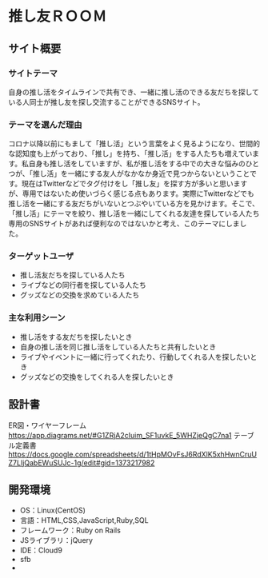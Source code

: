 # 推し友ＲＯＯＭ

## サイト概要
### サイトテーマ
自身の推し活をタイムラインで共有でき、一緒に推し活のできる友だちを探している人同士が推し友を探し交流することができるSNSサイト。

### テーマを選んだ理由
コロナ以降以前にもまして「推し活」という言葉をよく見るようになり、世間的な認知度も上がっており、「推し」を持ち、「推し活」をする人たちも増えています。私自身も推し活をしていますが、私が推し活をする中での大きな悩みのひとつが、「推し活」を一緒にする友人がなかなか身近で見つからないということです。現在はTwitterなどでタグ付けをし「推し友」を探す方が多いと思いますが、専用ではないため使いづらく感じる点もあります。実際にTwitterなどでも推し活を一緒にする友だちがいないとつぶやいている方を見かけます。そこで、「推し活」にテーマを絞り、推し活を一緒にしてくれる友達を探している人たち専用のSNSサイトがあれば便利なのではないかと考え、このテーマにしました。

### ターゲットユーザ
- 推し活友だちを探している人たち
- ライブなどの同行者を探している人たち
- グッズなどの交換を求めている人たち

### 主な利用シーン
- 推し活をする友だちを探したいとき
- 自身の推し活を同じ推し活をしている人たちと共有したいとき
- ライブやイベントに一緒に行ってくれたり、行動してくれる人を探したいとき
- グッズなどの交換をしてくれる人を探したいとき

## 設計書
ER図・ワイヤーフレーム
https://app.diagrams.net/#G1ZRjA2cIuim_SF1uvkE_5WHZjeQgC7na1
テーブル定義書
https://docs.google.com/spreadsheets/d/1tHpMOvFsJ6RdXlK5xhHwnCruUZ7LIjQabEWuSUJc-1g/edit#gid=1373217982


## 開発環境
- OS：Linux(CentOS)
- 言語：HTML,CSS,JavaScript,Ruby,SQL
- フレームワーク：Ruby on Rails
- JSライブラリ：jQuery
- IDE：Cloud9
- sfb
-